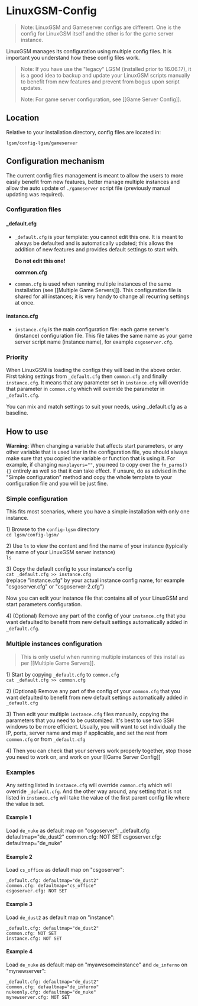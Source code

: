 # LinuxGSM-Config

> Note: LinuxGSM and Gameserver configs are different. One is the config for LinuxGSM itself and the other is for the game server instance.

LinuxGSM manages its configuration using multiple config files. It is important you understand how these config files work.

> Note: If you have use the "legacy" LGSM \(installed prior to 16.06.17\), it is a good idea to backup and update your LinuxGSM scripts manually to benefit from new features and prevent from bogus upon script updates.
>
> Note: For game server configuration, see \[\[Game Server Config\]\].

## Location

Relative to your installation directory, config files are located in:

`lgsm/config-lgsm/gameserver`

## Configuration mechanism

The current config files management is meant to allow the users to more easily benefit from new features, better manage multiple instances and allow the auto update of `./gameserver` script file \(previously manual updating was required\).

### Configuration files

#### \_default.cfg

* `_default.cfg` is your template: you cannot edit this one. It is meant to always be defaulted and is automatically updated; this allows the addition of new features and provides default settings to start with.  

  **Do not edit this one!**  

  **common.cfg**

* `common.cfg` is used when running multiple instances of the same installation \(see \[\[Multiple Game Servers\]\]\). This configuration file is shared for all instances; it is very handy to change all recurring settings at once.

#### instance.cfg

* `instance.cfg` is the main configuration file: each game server's \(instance\) configuration file. This file takes the same name as your game server script name \(instance name\), for example `csgoserver.cfg`.

### Priority

When LinuxGSM is loading the configs they will load in the above order. First taking settings from `_default.cfg` then `common.cfg` and finally `instance.cfg`. It means that any parameter set in `instance.cfg` will override that parameter in `common.cfg` which will override the parameter in `_default.cfg`.

You can mix and match settings to suit your needs, using \_default.cfg as a baseline.

## How to use

**Warning**: When changing a variable that affects start parameters, or any other variable that is used later in the configuration file, you should always make sure that you copied the variable or function that is using it. For example, if changing `maxplayers=""`, you need to copy over the `fn_parms(){}` entirely as well so that it can take effect. If unsure, do as advised in the "Simple configuration" method and copy the whole template to your configuration file and you will be just fine.

### Simple configuration

This fits most scenarios, where you have a simple installation with only one instance.

1\) Browse to the `config-lgsm` directory  
`cd lgsm/config-lgsm/`

2\) Use `ls` to view the content and find the name of your instance \(typically the name of your LinuxGSM server instance\)  
`ls`

3\) Copy the default config to your instance's config  
`cat _default.cfg >> instance.cfg`  
\(replace "instance.cfg" by your actual instance config name, for example "csgoserver.cfg" or "csgoserver-2.cfg"\)

Now you can edit your instance file that contains all of your LinuxGSM and start parameters configuration.

4\) \(Optional\) Remove any part of the config of your `instance.cfg` that you want defaulted to benefit from new default settings automatically added in `_default.cfg`.

### Multiple instances configuration

> This is only useful when running multiple instances of this install as per \[\[Multiple Game Servers\]\].

1\) Start by copying `_default.cfg` to `common.cfg`  
`cat _default.cfg >> common.cfg`

2\) \(Optional\) Remove any part of the config of your `common.cfg` that you want defaulted to benefit from new default settings automatically added in `_default.cfg`

3\) Then edit your multiple `instance.cfg` files manually, copying the parameters that you need to be customized. It's best to use two SSH windows to be more efficient. Usually, you will want to set individually the IP, ports, server name and map if applicable, and set the rest from `common.cfg` or from `_default.cfg`

4\) Then you can check that your servers work properly together, stop those you need to work on, and work on your \[\[Game Server Config\]\]

### Examples

Any setting listed in `instance.cfg` will override `common.cfg` which will override `_default.cfg`. And the other way around, any setting that is not listed in `instance.cfg` will take the value of the first parent config file where the value is set.

#### Example 1

Load `de_nuke` as default map on "csgoserver": \_default.cfg: defaultmap="de\_dust2" common.cfg: NOT SET csgoserver.cfg: defaultmap="de\_nuke"

#### Example 2

Load `cs_office` as default map on "csgoserver":

```text
_default.cfg: defaultmap="de_dust2"
common.cfg: defaultmap="cs_office"
csgoserver.cfg: NOT SET
```

#### Example 3

Load `de_dust2` as default map on "instance":

```text
_default.cfg: defaultmap="de_dust2"
common.cfg: NOT SET
instance.cfg: NOT SET
```

#### Example 4

Load `de_nuke` as default map on "myawesomeinstance" and `de_inferno` on "mynewserver":

```text
_default.cfg: defaultmap="de_dust2"
common.cfg: defaultmap="de_inferno"
nukeonly.cfg: defaultmap="de_nuke"
mynewserver.cfg: NOT SET
```

